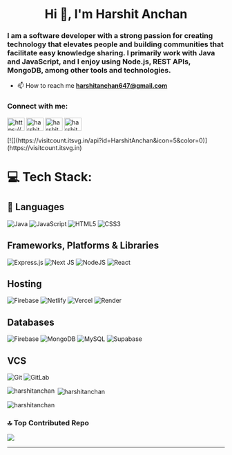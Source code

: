 <h1 align="center">Hi 👋, I'm Harshit Anchan</h1>
<h3>I am a software developer with a strong passion for creating technology that elevates people and building communities that facilitate easy knowledge sharing. I primarily work with Java and JavaScript, and I enjoy using Node.js, REST APIs, MongoDB, among other tools and technologies.</h3>


- 📫 How to reach me **harshitanchan647@gmail.com**

<h3 align="left">Connect with me:</h3>
<p align="left">
<a href="https://twitter.com/https://x.com/harshitanchan02" target="blank"><img align="center" src="https://raw.githubusercontent.com/rahuldkjain/github-profile-readme-generator/master/src/images/icons/Social/twitter.svg" alt="https://x.com/harshitanchan02" height="30" width="40" /></a>
<a href="https://linkedin.com/in/harshitanchan" target="blank"><img align="center" src="https://raw.githubusercontent.com/rahuldkjain/github-profile-readme-generator/master/src/images/icons/Social/linked-in-alt.svg" alt="harshitanchan" height="30" width="40" /></a>
<a href="https://www.hackerrank.com/harshitanchan647" target="blank"><img align="center" src="https://raw.githubusercontent.com/rahuldkjain/github-profile-readme-generator/master/src/images/icons/Social/hackerrank.svg" alt="harshitanchan647" height="30" width="40" /></a>
<a href="https://www.leetcode.com/harshitanchan647" target="blank"><img align="center" src="https://raw.githubusercontent.com/rahuldkjain/github-profile-readme-generator/master/src/images/icons/Social/leet-code.svg" alt="harshitanchan647" height="30" width="40" /></a>
</p>
[![](https://visitcount.itsvg.in/api?id=HarshitAnchan&icon=5&color=0)](https://visitcount.itsvg.in)



# 💻 Tech Stack:
## 🚀 Languages

![Java](https://img.shields.io/badge/java-%23ED8B00.svg?style=for-the-badge&logo=openjdk&logoColor=white) 
![JavaScript](https://img.shields.io/badge/javascript-%23323330.svg?style=for-the-badge&logo=javascript&logoColor=%23F7DF1E) 
![HTML5](https://img.shields.io/badge/html5-%23E34F26.svg?style=for-the-badge&logo=html5&logoColor=white) 
![CSS3](https://img.shields.io/badge/css3-%231572B6.svg?style=for-the-badge&logo=css3&logoColor=white) 

## Frameworks, Platforms & Libraries
![Express.js](https://img.shields.io/badge/express.js-%23404d59.svg?style=for-the-badge&logo=express&logoColor=%2361DAFB) 
![Next JS](https://img.shields.io/badge/Next-black?style=for-the-badge&logo=next.js&logoColor=white) 
![NodeJS](https://img.shields.io/badge/node.js-6DA55F?style=for-the-badge&logo=node.js&logoColor=white) 
![React](https://img.shields.io/badge/react-%2320232a.svg?style=for-the-badge&logo=react&logoColor=%2361DAFB)

## Hosting
![Firebase](https://img.shields.io/badge/firebase-%23039BE5.svg?style=for-the-badge&logo=firebase) 
![Netlify](https://img.shields.io/badge/netlify-%23000000.svg?style=for-the-badge&logo=netlify&logoColor=#00C7B7) 
![Vercel](https://img.shields.io/badge/vercel-%23000000.svg?style=for-the-badge&logo=vercel&logoColor=white) 
![Render](https://img.shields.io/badge/Render-%46E3B7.svg?style=for-the-badge&logo=render&logoColor=white) 

## Databases
![Firebase](https://img.shields.io/badge/firebase-a08021?style=for-the-badge&logo=firebase&logoColor=ffcd34) 
![MongoDB](https://img.shields.io/badge/MongoDB-%234ea94b.svg?style=for-the-badge&logo=mongodb&logoColor=white) 
![MySQL](https://img.shields.io/badge/mysql-4479A1.svg?style=for-the-badge&logo=mysql&logoColor=white) 
![Supabase](https://img.shields.io/badge/Supabase-3ECF8E?style=for-the-badge&logo=supabase&logoColor=white)

## VCS
![Git](https://img.shields.io/badge/git-%23F05033.svg?style=for-the-badge&logo=git&logoColor=white) 
![GitLab](https://img.shields.io/badge/gitlab-%23181717.svg?style=for-the-badge&logo=gitlab&logoColor=white)

<p><img align="left" src="https://github-readme-stats.vercel.app/api/top-langs?username=harshitanchan&show_icons=true&locale=en&layout=compact" alt="harshitanchan" /></p>

<p>&nbsp;<img align="center" src="https://github-readme-stats.vercel.app/api?username=harshitanchan&show_icons=true&locale=en" alt="harshitanchan" /></p>

<p><img align="center" src="https://github-readme-streak-stats.herokuapp.com/?user=harshitanchan&" alt="harshitanchan" /></p>










### 🔝 Top Contributed Repo
![](https://github-contributor-stats.vercel.app/api?username=HarshitAnchan&limit=5&theme=default&combine_all_yearly_contributions=true)

---

<!-- Proudly created with GPRM ( https://gprm.itsvg.in ) -->

